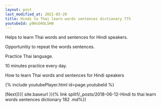 ```yaml
---
layout: post
last_modified_at: 2021-03-29
title: Hindi to Thai learn words sentences dictionary 775 
youtubeId: p90sO4OL5H0
---
```

 
 
Helps to learn Thai words and sentences for Hindi speakers.

Opportunitiy to repeat the words sentences. 

Practice Thai language. 
 
10 minutes practice every day. 
 
How to learn Thai words and sentences for Hindi speakers 
 
{% include youtubePlayer.html id=page.youtubeId %}
 
 
[Next]({{ site.baseurl }}{% link  split1/_posts/2018-06-12-Hindi to thai learn words sentences dictionary 182 .md%})
 
